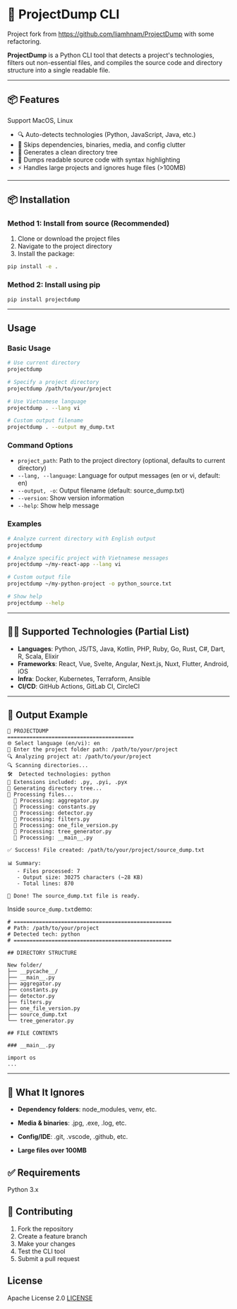 # 🚀 ProjectDump CLI

Project fork from https://github.com/liamhnam/ProjectDump with some refactoring.

**ProjectDump** is a Python CLI tool that detects a project's technologies, filters out non-essential files, and compiles the source code and directory structure into a single readable file.

---

## 📦 Features

Support MacOS, Linux

- 🔍 Auto-detects technologies (Python, JavaScript, Java, etc.)
- 🧹 Skips dependencies, binaries, media, and config clutter
- 🌲 Generates a clean directory tree
- 📄 Dumps readable source code with syntax highlighting
- ⚡ Handles large projects and ignores huge files (>100MB)

---

## 📦 Installation

### Method 1: Install from source (Recommended)

1. Clone or download the project files
2. Navigate to the project directory
3. Install the package:

```bash
pip install -e .
```

### Method 2: Install using pip

```bash
pip install projectdump
```

---

## Usage

### Basic Usage

```bash
# Use current directory
projectdump

# Specify a project directory
projectdump /path/to/your/project

# Use Vietnamese language
projectdump . --lang vi

# Custom output filename
projectdump . --output my_dump.txt
```

### Command Options

- `project_path`: Path to the project directory (optional, defaults to current directory)
- `--lang, --language`: Language for output messages (en or vi, default: en)
- `--output, -o`: Output filename (default: source_dump.txt)
- `--version`: Show version information
- `--help`: Show help message

### Examples

```bash
# Analyze current directory with English output
projectdump

# Analyze specific project with Vietnamese messages
projectdump ~/my-react-app --lang vi

# Custom output file
projectdump ~/my-python-project -o python_source.txt

# Show help
projectdump --help
```

---

## 🧑‍💻 Supported Technologies (Partial List)

- **Languages**: Python, JS/TS, Java, Kotlin, PHP, Ruby, Go, Rust, C#, Dart, R, Scala, Elixir
- **Frameworks**: React, Vue, Svelte, Angular, Next.js, Nuxt, Flutter, Android, iOS
- **Infra**: Docker, Kubernetes, Terraform, Ansible
- **CI/CD**: GitHub Actions, GitLab CI, CircleCI

---

## 📂 Output Example

```
🚀 PROJECTDUMP
========================================
🌐 Select language (en/vi): en
📂 Enter the project folder path: /path/to/your/project
🔍 Analyzing project at: /path/to/your/project
🔍 Scanning directories...
🛠️  Detected technologies: python
📁 Extensions included: .py, .pyi, .pyx
📁 Generating directory tree...
📄 Processing files...
  📝 Processing: aggregator.py
  📝 Processing: constants.py
  📝 Processing: detector.py
  📝 Processing: filters.py
  📝 Processing: one_file_version.py
  📝 Processing: tree_generator.py
  📝 Processing: __main__.py

✅ Success! File created: /path/to/your/project/source_dump.txt

📊 Summary:
   - Files processed: 7
   - Output size: 30275 characters (~28 KB)
   - Total lines: 870

🎉 Done! The source_dump.txt file is ready.
```

Inside `source_dump.txt`demo:

```text
# ==================================================
# Path: /path/to/your/project
# Detected tech: python
# ==================================================

## DIRECTORY STRUCTURE

New folder/
├── __pycache__/
├── __main__.py
├── aggregator.py
├── constants.py
├── detector.py
├── filters.py
├── one_file_version.py
├── source_dump.txt
└── tree_generator.py

## FILE CONTENTS

### __main__.py

import os
...
```

---

## 📁 What It Ignores

- **Dependency folders**: node_modules, venv, etc.

- **Media & binaries**: .jpg, .exe, .log, etc.

- **Config/IDE**: .git, .vscode, .github, etc.

- **Large files over 100MB**

## ✅ Requirements

Python 3.x

## 🤝 Contributing

1. Fork the repository
2. Create a feature branch
3. Make your changes
4. Test the CLI tool
5. Submit a pull request

## License

Apache License 2.0 [LICENSE](LICENSE)
